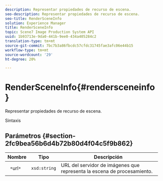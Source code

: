 ```yaml
---
description: Representar propiedades de recurso de escena.
seo-description: Representar propiedades de recurso de escena.
seo-title: RenderSceneInfo
solution: Experience Manager
title: RenderSceneInfo
topic: Scene7 Image Production System API
uuid: 1b93713e-9da0-441b-9ee0-434a405284c2
translation-type: tm+mt
source-git-commit: 7bc7b3a86fbcdc57cfdc31745fae3afc06e44b15
workflow-type: tm+mt
source-wordcount: '29'
ht-degree: 20%

---
```



# RenderSceneInfo{#rendersceneinfo}

Representar propiedades de recurso de escena.

Sintaxis

## Parámetros {#section-2fc9bea56b6d4b72b80d4f04c5f9b862}

| Nombre | Tipo | Descripción |
|---|---|---|
| ` *`url`*` | `xsd:string` | URL del servidor de imágenes que representa la escena de procesamiento. |

